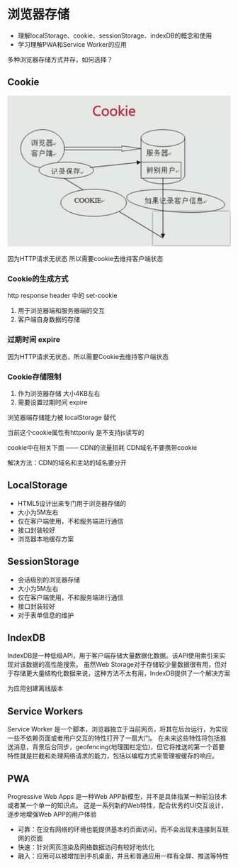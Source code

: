 # 浏览器存储

* 理解localStorage、cookie、sessionStorage、indexDB的概念和使用
* 学习理解PWA和Service Worker的应用

多种浏览器存储方式并存，如何选择？

## Cookie

![Cookie](./cookie.jpg)

因为HTTP请求无状态
所以需要cookie去维持客户端状态 

### Cookie的生成方式
http response header 中的 set-cookie

1. 用于浏览器端和服务器端的交互
2. 客户端自身数据的存储

### 过期时间 expire

因为HTTP请求无状态，所以需要Cookie去维持客户端状态

### Cookie存储限制

1. 作为浏览器存储 大小4KB左右
2. 需要设置过期时间 expire

浏览器端存储能力被 localStorage 替代

当前这个cookie属性有httponly 是不支持js读写的

cookie中在相关下面 —— CDN的流量损耗  CDN域名不要携带cookie

解决方法：CDN的域名和主站的域名要分开

## LocalStorage

* HTML5设计出来专门用于浏览器存储的
* 大小为5M左右
* 仅在客户端使用，不和服务端进行通信
* 接口封装较好
* 浏览器本地缓存方案

## SessionStorage

* 会话级别的浏览器存储
* 大小为5M左右
* 仅在客户端使用，不和服务端进行通信
* 接口封装较好
* 对于表单信息的维护

## IndexDB

IndexDB是一种低级API，用于客户端存储大量数据化数据。该API使用索引来实现对该数据的高性能搜索。
虽然Web Storage对于存储较少量数据很有用，但对于存储更大量结构化数据来说，这种方法不太有用，IndexDB提供了一个解决方案

为应用创建离线版本

## Service Workers

Service Worker 是一个脚本，浏览器独立于当前网页，将其在后台运行，为实现一些不依赖页面或者用户交互的特性打开了一扇大门。
在未来这些特性将包括推送消息，背景后台同步，geofencing(地理围栏定位)，但它将推送的第一个首要特性就是拦截和处理网络请求的能力，包括以编程方式来管理被缓存的响应。

## PWA

Progressive Web Apps 是一种Web APP新模型，并不是具体指某一种前沿技术或者某一个单一的知识点。
这是一系列新的Web特性，配合优秀的UI交互设计，逐步地增强Web APP的用户体验

* 可靠：在没有网络的环境也能提供基本的页面访问，而不会出现未连接到互联网的页面
* 快速：针对网页渲染及网络数据访问有较好地优化
* 融入：应用可以被增加到手机桌面，并且和普通应用一样有全屏、推送等特性